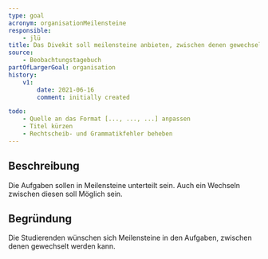 ```yaml
---
type: goal
acronym: organisationMeilensteine
responsible:
    - jlü
title: Das Divekit soll meilensteine anbieten, zwischen denen gewechselt werden kann
source:
    - Beobachtungstagebuch
partOfLargerGoal: organisation
history:
    v1:
        date: 2021-06-16
        comment: initially created

todo: 
    - Quelle an das Format [..., ..., ...] anpassen 
    - Titel kürzen
    - Rechtscheib- und Grammatikfehler beheben
---
```


## Beschreibung

Die Aufgaben sollen in Meilensteine unterteilt sein. Auch ein Wechseln zwischen diesen soll Möglich sein.

## Begründung

Die Studierenden wünschen sich Meilensteine in den Aufgaben, zwischen denen gewechselt werden kann. 
